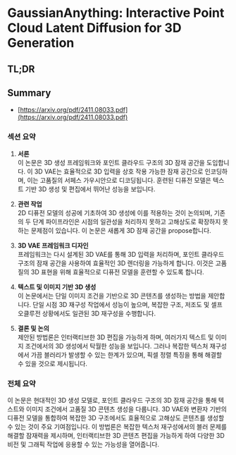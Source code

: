 # GaussianAnything: Interactive Point Cloud Latent Diffusion for 3D Generation
## TL;DR
## Summary
- [https://arxiv.org/pdf/2411.08033.pdf](https://arxiv.org/pdf/2411.08033.pdf)

### 섹션 요약

1. **서론**   
   이 논문은 3D 생성 프레임워크와 포인트 클라우드 구조의 3D 잠재 공간을 도입합니다. 이 3D VAE는 효율적으로 3D 입력을 상호 작용 가능한 잠재 공간으로 인코딩하며, 이는 고품질의 서페스 가우시안으로 디코딩됩니다. 훈련된 디퓨전 모델은 텍스트 기반 3D 생성 및 편집에서 뛰어난 성능을 보입니다.

2. **관련 작업**  
   2D 디퓨전 모델의 성공에 기초하여 3D 생성에 이를 적용하는 것이 논의되며, 기존의 두 단계 파이프라인은 시점의 일관성을 처리하지 못하고 고해상도로 확장하지 못하는 문제점이 있습니다. 이 논문은 새롭게 3D 잠재 공간을 propose합니다.

3. **3D VAE 프레임워크 디자인**  
   프레임워크는 다시 설계된 3D VAE를 통해 3D 입력을 처리하며, 포인트 클라우드 구조의 잠재 공간을 사용하여 효율적인 3D 렌더링을 가능하게 합니다. 이것은 고품질의 3D 표현을 위해 효율적으로 디퓨전 모델을 훈련할 수 있도록 합니다.

4. **텍스트 및 이미지 기반 3D 생성**  
   이 논문에서는 단일 이미지 조건을 기반으로 3D 콘텐츠를 생성하는 방법을 제안합니다. 단일 시점 3D 재구성 작업에서 성능이 높으며, 복잡한 구조, 저조도 및 셀프 오클루전 상황에서도 일관된 3D 재구성을 수행합니다.

5. **결론 및 논의**  
   제안된 방법론은 인터랙티브한 3D 편집을 가능하게 하며, 여러가지 텍스트 및 이미지 조건에서의 3D 생성에서 탁월한 성능을 보입니다. 그러나 복잡한 텍스처 재구성에서 가끔 블러리가 발생할 수 있는 한계가 있으며, 픽셀 정렬 특징을 통해 해결할 수 있을 것으로 제시됩니다.

### 전체 요약

이 논문은 현대적인 3D 생성 모델로, 포인트 클라우드 구조의 3D 잠재 공간을 통해 텍스트와 이미지 조건에서 고품질 3D 콘텐츠 생성을 다룹니다. 3D VAE와 변환자 기반의 디퓨전 모델을 통합하여 복잡한 3D 구조에서도 효율적으로 고해상도 콘텐츠를 생성할 수 있는 것이 주요 기여점입니다. 이 방법론은 복잡한 텍스처 재구성에서의 블러 문제를 해결할 잠재력을 제시하며, 인터랙티브한 3D 콘텐츠 편집을 가능하게 하여 다양한 3D 비전 및 그래픽 작업에 응용할 수 있는 가능성을 열어줍니다.